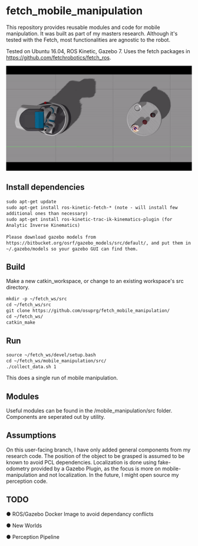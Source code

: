 # fetch_mobile_manipulation

This repository provides reusable modules and code for mobile manipulation. It was built as part of my masters research. Although it's tested with the Fetch, most functionalities are agnostic to the robot. 

Tested on Ubuntu 16.04, ROS Kinetic, Gazebo 7. Uses the fetch packages in https://github.com/fetchrobotics/fetch_ros. 

<p align="center">
  <img src="/mobile_manipulation/images/top_view_random_goal.gif" alt="Sublime's custom image"/>
</p>

## Install dependencies

```
sudo apt-get update
sudo apt-get install ros-kinetic-fetch-* (note - will install few additional ones than necessary)
sudo apt-get install ros-kinetic-trac-ik-kinematics-plugin (for Analytic Inverse Kinematics)

Please download gazebo models from https://bitbucket.org/osrf/gazebo_models/src/default/, and put them in 
~/.gazebo/models so your gazebo GUI can find them. 
```

## Build

Make a new catkin_workspace, or change to an existing workspace's src directory. 

```
mkdir -p ~/fetch_ws/src
cd ~/fetch_ws/src
git clone https://github.com/osuprg/fetch_mobile_manipulation/
cd ~/fetch_ws/
catkin_make
```
##  Run

```
source ~/fetch_ws/devel/setup.bash
cd ~/fetch_ws/mobile_manipulation/src/
./collect_data.sh 1
```

This does a single run of mobile manipulation. 

## Modules

Useful modules can be found in the /mobile_manipulation/src folder. Components are seperated out by utility.

## Assumptions 

On this user-facing branch, I have only added general components from my research code. The position of the object to be grasped is assumed to be known to avoid PCL dependencies. Localization is done using fake-odometry 
provided by a Gazebo Plugin, as the focus is more on mobile-manipulation and not localization. In the future, I might open source my perception code. 

## TODO

● ROS/Gazebo Docker Image to avoid dependancy conflicts

● New Worlds

● Perception Pipeline

